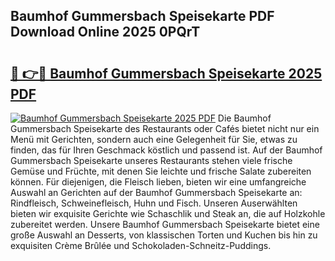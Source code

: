 ## Baumhof Gummersbach Speisekarte PDF Download Online 2025 0PQrT

# <h2><a href="http://gc7ukwe.nevu.top/?p=Baumhof+Gummersbach+Speisekarte">🔗 👉🔴 Baumhof Gummersbach Speisekarte 2025 PDF</a></h2>

[![Baumhof Gummersbach Speisekarte 2025 PDF](https://i.imgur.com/dBaPXMq.png)](http://gc7ukwe.nevu.top/?p=Baumhof+Gummersbach+Speisekarte)
Die Baumhof Gummersbach Speisekarte des Restaurants oder Cafés bietet nicht nur ein Menü mit Gerichten, sondern auch eine Gelegenheit für Sie, etwas zu finden, das für Ihren Geschmack köstlich und passend ist. Auf der Baumhof Gummersbach Speisekarte unseres Restaurants stehen viele frische Gemüse und Früchte, mit denen Sie leichte und frische Salate zubereiten können. Für diejenigen, die Fleisch lieben, bieten wir eine umfangreiche Auswahl an Gerichten auf der Baumhof Gummersbach Speisekarte an: Rindfleisch, Schweinefleisch, Huhn und Fisch. Unseren Auserwählten bieten wir exquisite Gerichte wie Schaschlik und Steak an, die auf Holzkohle zubereitet werden. Unsere Baumhof Gummersbach Speisekarte bietet eine große Auswahl an Desserts, von klassischen Torten und Kuchen bis hin zu exquisiten Crème Brûlée und Schokoladen-Schneitz-Puddings.
